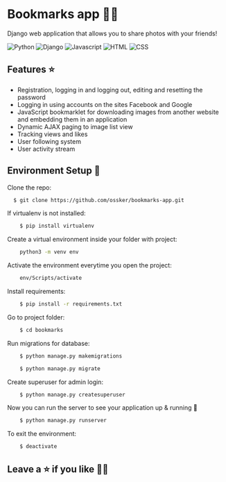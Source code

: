 # Bookmarks app 👨‍💻

Django web application that allows you to share photos with your friends!

![Python](https://img.shields.io/badge/Python-3776AB?style=for-the-badge&logo=python&logoColor=white)
![Django](https://img.shields.io/badge/Django-092E20?style=for-the-badge&logo=django&logoColor=white)
![Javascript](https://img.shields.io/badge/JavaScript-F7DF1E?style=for-the-badge&logo=javascript&logoColor=black)
![HTML](https://img.shields.io/badge/HTML5-E34F26?style=for-the-badge&logo=html5&logoColor=white)
![CSS](https://img.shields.io/badge/CSS3-1572B6?style=for-the-badge&logo=css3&logoColor=white)

## Features ⭐

- Registration, logging in and logging out, editing and resetting the password
- Logging in using accounts on the sites Facebook and Google
- JavaScript bookmarklet for downloading images from another website and embedding them in an application
- Dynamic AJAX paging to image list view
- Tracking views and likes
- User following system
- User activity stream


## Environment Setup 🚀

Clone the repo:

```bash
  $ git clone https://github.com/ossker/bookmarks-app.git
```


If virtualenv is not installed:

```bash
    $ pip install virtualenv
```

Create a virtual environment inside your folder with project:
```bash
    python3 -m venv env
```

Activate the environment everytime you open the project:
```bash
    env/Scripts/activate
```

Install requirements:
```bash
    $ pip install -r requirements.txt
```

Go to project folder:
```bash
    $ cd bookmarks
```

Run migrations for database:
```bash
    $ python manage.py makemigrations
```
```bash
    $ python manage.py migrate
```
Create superuser for admin login:

```bash
    $ python manage.py createsuperuser
```

Now you can run the server to see your application up & running 🚀
```bash
    $ python manage.py runserver
```

To exit the environment:
```bash
    $ deactivate
```

## Leave a ⭐ if you like 👨‍💻
